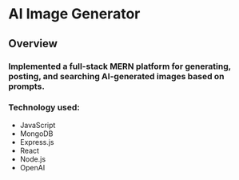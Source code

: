 # AI Image Generator 

## Overview 

### Implemented a full-stack MERN platform for generating, posting, and searching AI-generated images based on prompts.

### Technology used:
- JavaScript
- MongoDB
- Express.js
- React
- Node.js
- OpenAI
